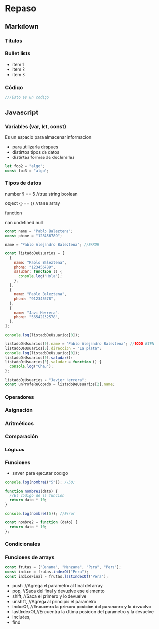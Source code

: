 # Repaso

## Markdown

### Titulos

### Bullet lists

- item 1
- item 2
- item 3

### Código

```js
///Esto es un codigo
```

## Javascript

### Variables (var, let, const)

Es un espacio para almacenar informacion

- para utilizarla despues
- distintos tipos de datos
- distintas formas de declararlas

```js
let foo2 = "algo";
const foo3 = "algo";
```

### Tipos de datos

number 5 == 5 //true
string
boolean

object {} == {} //false
array

function

nan
undefined
null

```js
const name = "Pablo Baleztena";
const phone = "123456789";

name = "Pablo Alejandro Baleztena"; //ERROR

const listadoDeUsuarios = [
  {
    name: "Pablo Baleztena",
    phone: "123456789",
    saludar: function () {
      console.log("Hola");
    },
  },
  {
    name: "Pablo Baleztena",
    phone: "912345678",
  },
  {
    name: "Javi Herrera",
    phone: "56542132578",
  },
];

console.log(listadoDeUsuarios[0]);

listadoDeUsuarios[0].name = "Pablo Alejandro Baleztena"; //TODO BIEN
listadoDeUsuarios[0].direccion = "La plata";
console.log(listadoDeUsuarios[0]);
listadoDeUsuarios[0].saludar();
listadoDeUsuarios[0].saludar = function () {
  console.log("Chau");
};

listadoDeUsuarios = "Javier Herrera";
const unProfeReCopado = listadoDeUsuarios[2].name;
```

### Operadores

### Asignación

### Aritméticos

### Comparación

### Lógicos

### Funciones

- sirven para ejecutar codigo

```js
console.log(nombre1("5")); //50;

function nombre1(dato) {
  //El codigo de la funcion
  return dato * 10;
}

console.log(nombre2(5)); //Error

const nombre2 = function (dato) {
  return dato * 10;
};
```

### Condicionales

### Funciones de arrays

```js
const frutas = ["Banana", "Manzana", "Pera", "Pera"];
const indice = frutas.indexOf("Pera");
const indiceFinal = frutas.lastIndexOf("Pera");
```

- push, //Agrega el parametro al final del array
- pop, //Saca del final y devuelve ese elemento
- shift, //Saca el primero y lo devuelve
- unshift, //Agrega al principio el parametro
- indexOf, //Encuentra la primera posicion del parametro y la devuelve
- lastIndexOf,//Encuentra la ultima posicion del parametro y la devuelve
- includes,
- find

